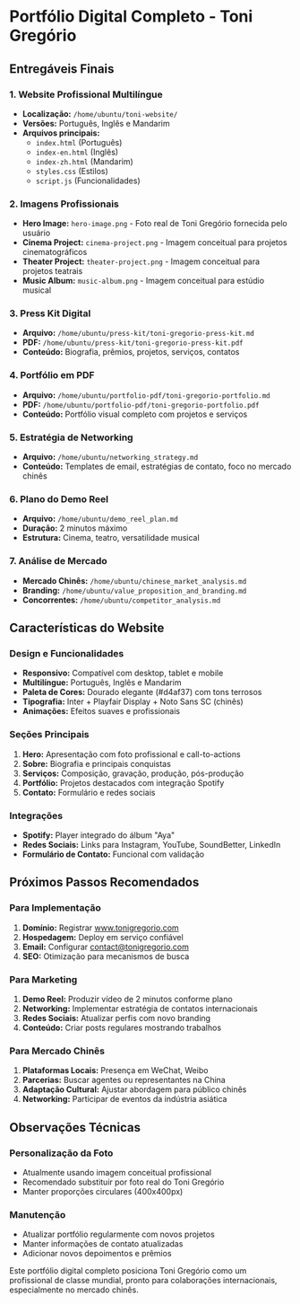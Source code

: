 # Portfólio Digital Completo - Toni Gregório

## Entregáveis Finais

### 1. Website Profissional Multilíngue
- **Localização:** `/home/ubuntu/toni-website/`
- **Versões:** Português, Inglês e Mandarim
- **Arquivos principais:**
  - `index.html` (Português)
  - `index-en.html` (Inglês)
  - `index-zh.html` (Mandarim)
  - `styles.css` (Estilos)
  - `script.js` (Funcionalidades)

### 2. Imagens Profissionais
- **Hero Image:** `hero-image.png` - Foto real de Toni Gregório fornecida pelo usuário
- **Cinema Project:** `cinema-project.png` - Imagem conceitual para projetos cinematográficos
- **Theater Project:** `theater-project.png` - Imagem conceitual para projetos teatrais
- **Music Album:** `music-album.png` - Imagem conceitual para estúdio musical

### 3. Press Kit Digital
- **Arquivo:** `/home/ubuntu/press-kit/toni-gregorio-press-kit.md`
- **PDF:** `/home/ubuntu/press-kit/toni-gregorio-press-kit.pdf`
- **Conteúdo:** Biografia, prêmios, projetos, serviços, contatos

### 4. Portfólio em PDF
- **Arquivo:** `/home/ubuntu/portfolio-pdf/toni-gregorio-portfolio.md`
- **PDF:** `/home/ubuntu/portfolio-pdf/toni-gregorio-portfolio.pdf`
- **Conteúdo:** Portfólio visual completo com projetos e serviços

### 5. Estratégia de Networking
- **Arquivo:** `/home/ubuntu/networking_strategy.md`
- **Conteúdo:** Templates de email, estratégias de contato, foco no mercado chinês

### 6. Plano do Demo Reel
- **Arquivo:** `/home/ubuntu/demo_reel_plan.md`
- **Duração:** 2 minutos máximo
- **Estrutura:** Cinema, teatro, versatilidade musical

### 7. Análise de Mercado
- **Mercado Chinês:** `/home/ubuntu/chinese_market_analysis.md`
- **Branding:** `/home/ubuntu/value_proposition_and_branding.md`
- **Concorrentes:** `/home/ubuntu/competitor_analysis.md`

## Características do Website

### Design e Funcionalidades
- **Responsivo:** Compatível com desktop, tablet e mobile
- **Multilíngue:** Português, Inglês e Mandarim
- **Paleta de Cores:** Dourado elegante (#d4af37) com tons terrosos
- **Tipografia:** Inter + Playfair Display + Noto Sans SC (chinês)
- **Animações:** Efeitos suaves e profissionais

### Seções Principais
1. **Hero:** Apresentação com foto profissional e call-to-actions
2. **Sobre:** Biografia e principais conquistas
3. **Serviços:** Composição, gravação, produção, pós-produção
4. **Portfólio:** Projetos destacados com integração Spotify
5. **Contato:** Formulário e redes sociais

### Integrações
- **Spotify:** Player integrado do álbum "Aya"
- **Redes Sociais:** Links para Instagram, YouTube, SoundBetter, LinkedIn
- **Formulário de Contato:** Funcional com validação

## Próximos Passos Recomendados

### Para Implementação
1. **Domínio:** Registrar www.tonigregorio.com
2. **Hospedagem:** Deploy em serviço confiável
3. **Email:** Configurar contact@tonigregorio.com
4. **SEO:** Otimização para mecanismos de busca

### Para Marketing
1. **Demo Reel:** Produzir vídeo de 2 minutos conforme plano
2. **Networking:** Implementar estratégia de contatos internacionais
3. **Redes Sociais:** Atualizar perfis com novo branding
4. **Conteúdo:** Criar posts regulares mostrando trabalhos

### Para Mercado Chinês
1. **Plataformas Locais:** Presença em WeChat, Weibo
2. **Parcerias:** Buscar agentes ou representantes na China
3. **Adaptação Cultural:** Ajustar abordagem para público chinês
4. **Networking:** Participar de eventos da indústria asiática

## Observações Técnicas

### Personalização da Foto
- Atualmente usando imagem conceitual profissional
- Recomendado substituir por foto real do Toni Gregório
- Manter proporções circulares (400x400px)

### Manutenção
- Atualizar portfólio regularmente com novos projetos
- Manter informações de contato atualizadas
- Adicionar novos depoimentos e prêmios

Este portfólio digital completo posiciona Toni Gregório como um profissional de classe mundial, pronto para colaborações internacionais, especialmente no mercado chinês.

